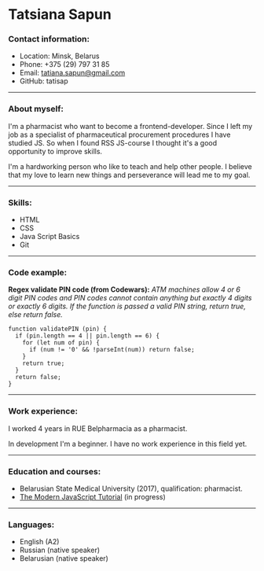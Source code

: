 # Tatsiana Sapun
### Contact information:
- Location: Minsk, Belarus
- Phone: +375 (29) 797 31 85
- Email: tatiana.sapun@gmail.com
- GitHub: tatisap
***
### About myself:
I'm a pharmacist who want to become a frontend-developer. Since I left my job as a specialist of pharmaceutical procurement procedures I have studied JS. So when I found RSS JS-course I thought it's a good opportunity to improve skills. 

I'm a hardworking person who like to teach and help other people. I believe that my love to learn new things and perseverance will lead me to my goal.
***
### Skills:
- HTML
- CSS
- Java Script Basics
- Git
***
### Code example:
**Regex validate PIN code (from Codewars):** *ATM machines allow 4 or 6 digit PIN codes and PIN codes cannot contain anything but exactly 4 digits or exactly 6 digits. If the function is passed a valid PIN string, return true, else return false.*
```
function validatePIN (pin) {
  if (pin.length == 4 || pin.length == 6) {
    for (let num of pin) {
      if (num != '0' && !parseInt(num)) return false;
    }
    return true;
  }
  return false;
}
```
***
### Work experience:
I worked 4 years in RUE Belpharmacia as a pharmacist. 

In development I'm a beginner. I have no work experience in this field yet.
***
### Education and courses:
- Belarusian State Medical University (2017), qualification: pharmacist.
- [The Modern JavaScript Tutorial](https://learn.javascript.ru) (in progress)
***
### Languages:
- English (A2)
- Russian (native speaker)
- Belarusian (native speaker)